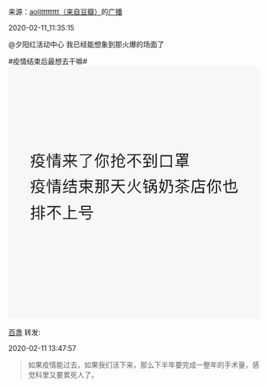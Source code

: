 来源：[aolitttttttt（来自豆瓣）](https://www.douban.com/people/60212341/)的[广播](https://www.douban.com/people/60212341/status/2803883389/)


2020-02-11_11:35:15


@夕阳红活动中心
我已经能想象到那火爆的场面了

&#35;疫情结束后最想去干嘛&#35;
![](./pic/2020-02-11_11:35:15-aolitttttttt的广播1.jpg)  

[百盏](https://www.douban.com/people/hongshulin/) 转发:

2020-02-11 13:47:57

> 如果疫情能过去，如果我们活下来，那么下半年要完成一整年的手术量，感觉科里又要累死人了。 